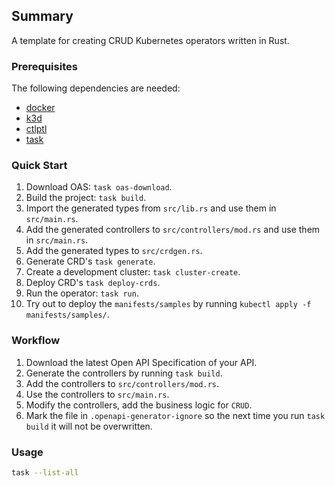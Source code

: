 ## Summary

A template for creating CRUD Kubernetes operators written in Rust.

### Prerequisites

The following dependencies are needed:

- [docker](https://docs.docker.com/engine/install/)
- [k3d](https://k3d.io/v5.6.0/#releases)
- [ctlptl](https://formulae.brew.sh/formula/ctlptl)
- [task](https://taskfile.dev/installation/)

### Quick Start

1. Download OAS: `task oas-download`.
2. Build the project: `task build`.
3. Import the generated types from `src/lib.rs` and use them in `src/main.rs`.
4. Add the generated controllers to `src/controllers/mod.rs` and use them in `src/main.rs`.
5. Add the generated types to `src/crdgen.rs`.
6. Generate CRD's `task generate`.
7. Create a development cluster: `task cluster-create`.
8. Deploy CRD's `task deploy-crds`.
9. Run the operator: `task run`.
10. Try out to deploy the `manifests/samples` by running `kubectl apply -f manifests/samples/`.

### Workflow

1. Download the latest Open API Specification of your API.
2. Generate the controllers by running `task build`.
3. Add the controllers to `src/controllers/mod.rs`.
4. Use the controllers to `src/main.rs`.
5. Modify the controllers, add the business logic for `CRUD`.
6. Mark the file in `.openapi-generator-ignore` so the next time you run `task build` it will not be overwritten.

### Usage

```sh
task --list-all
```
